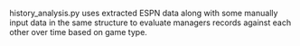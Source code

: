 history_analysis.py uses extracted ESPN data along with some manually input data in the same structure to evaluate managers records against each other over time based on game type. 
